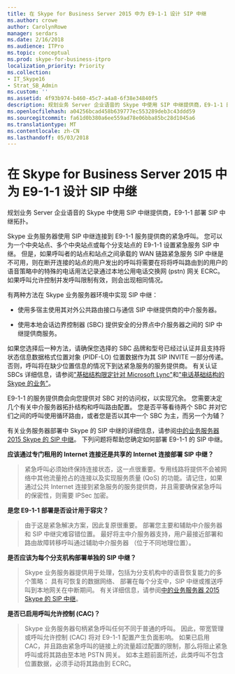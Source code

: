 ```yaml
---
title: 在 Skype for Business Server 2015 中为 E9-1-1 设计 SIP 中继
ms.author: crowe
author: CarolynRowe
manager: serdars
ms.date: 2/16/2018
ms.audience: ITPro
ms.topic: conceptual
ms.prod: skype-for-business-itpro
localization_priority: Priority
ms.collection:
- IT_Skype16
- Strat_SB_Admin
ms.custom: ''
ms.assetid: 4f93b974-b460-45c7-a4a8-6f38e34840f5
description: 规划业务 Server 企业语音的 Skype 中使用 SIP 中继提供商，E9-1-1 部署 SIP 中继拓扑。
ms.openlocfilehash: a04256bcad458b639777ec553289deb3c43ddd59
ms.sourcegitcommit: fa61d0b380a6ee559ad78e06bba85bc28d1045a6
ms.translationtype: MT
ms.contentlocale: zh-CN
ms.lasthandoff: 05/03/2018
---
```

# <a name="design-the-sip-trunk-for-e9-1-1-in-skype-for-business-server-2015"></a>在 Skype for Business Server 2015 中为 E9-1-1 设计 SIP 中继
 
规划业务 Server 企业语音的 Skype 中使用 SIP 中继提供商，E9-1-1 部署 SIP 中继拓扑。
  
Skype 业务服务器使用 SIP 中继连接到 E9-1-1 服务提供商的紧急呼叫。 您可以为一个中央站点、多个中央站点或每个分支站点的 E9-1-1 设置紧急服务 SIP 中继。 但是，如果呼叫者的站点和站点之间承载的 WAN 链路紧急服务 SIP 中继是不可用，则在断开连接的站点的用户发出的呼叫将需要在将将呼叫路由到的用户的语音策略中的特殊的电话用法记录通过本地公用电话交换网 (pstn) 网关 ECRC。 如果呼叫允许控制并发呼叫限制有效，则会出现相同情况。
  
有两种方法在 Skype 业务服务器环境中实现 SIP 中继：
  
- 使用多宿主使用其对外公共路由接口与通信 SIP 中继提供商的中介服务器。
    
- 使用本地会话边界控制器 (SBC) 提供安全的分界点中介服务器之间的 SIP 中继提供商服务。
    
如果您选择后一种方法，请确保您选择的 SBC 品牌和型号已经过认证并且支持将状态信息数据格式位置对象 (PIDF-LO) 位置数据作为其 SIP INVITE 一部分传递。 否则，呼叫将在缺少位置信息的情况下到达紧急服务的服务提供商。 有关认证 SBCs 详细信息，请参阅["基础结构限定针对 Microsoft Lync"](https://go.microsoft.com/fwlink/p/?LinkId=248425)和["电话基础结构的 Skype 的业务"](https://technet.microsoft.com/en-us/office/dn947483)。
  
E9-1-1 的服务提供商会向您提供对 SBC 对的访问权，以实现冗余。 您需要决定几个有关中介服务器拓扑结构和呼叫路由配置。 您是否平等看待两个 SBC 并对它们之间的呼叫使用循环路由，或者您是否以其中一个 SBC 为主，而另一个为辅？
  
有关业务服务器部署中 Skype 的 SIP 中继的详细信息，请参阅[中的业务服务器 2015 Skype 的 SIP 中继](sip-trunking.md)。 下列问题将帮助您确定如何部署 E9-1-1 的 SIP 中继。
  
 **应该通过专门租用的 Internet 连接还是共享的 Internet 连接部署 SIP 中继？**
  
> 紧急呼叫必须始终保持连接状态，这一点很重要。专用线路将提供不会被网络中其他流量抢占的连接以及实现服务质量 (QoS) 的功能。请记住，如果通过公共 Internet 连接到紧急服务的服务提供商，并且需要确保紧急呼叫的保密性，则需要 IPSec 加密。 
    
 **是您 E9-1-1 部署是否设计用于容灾？**
  
> 由于这是紧急解决方案，因此复原很重要。 部署您主要和辅助中介服务器和 SIP 中继灾难容错位置。 最好将主中介服务器支持，用户最接近部署和路由故障转移呼叫通过辅助中介服务器 （位于不同地理位置）。 
    
 **是否应该为每个分支机构部署单独的 SIP 中继？**
  
> Skype 业务服务器提供用于处理，包括为分支机构中的语音恢复能力的多个策略： 具有可恢复的数据网络、 部署在每个分支中，SIP 中继或推送呼叫到本地网关在中断期间。 有关详细信息，请参阅[中的业务服务器 2015 Skype 的 SIP 中继](sip-trunking.md)。
    
 **是否已启用呼叫允许控制 (CAC)？**
  
> Skype 业务服务器句柄紧急呼叫任何不同于普通的呼叫。 因此，带宽管理或呼叫允许控制 (CAC) 将对 E9-1-1 配置产生负面影响。 如果已启用 CAC，并且路由紧急呼叫的链接上的流量超过配置的限制，那么将阻止紧急呼叫或将其路由至本地 PSTN 网关。 如本主题前面所述，此类呼叫不包含位置数据，必须手动将其路由到 ECRC。
    

